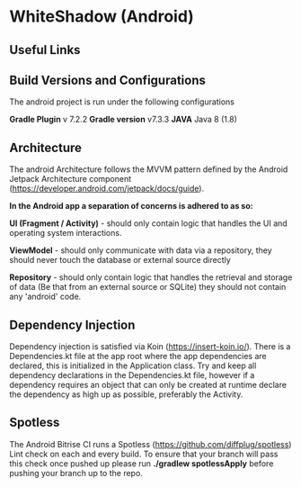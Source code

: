 # WhiteShadow (Android)

## Useful Links

## Build Versions and Configurations
The android project is run under the following configurations

**Gradle Plugin** v 7.2.2 
**Gradle version** v7.3.3
**JAVA** Java 8 (1.8)

## Architecture
The android Architecture follows the MVVM pattern defined by the Android Jetpack Architecture component (https://developer.android.com/jetpack/docs/guide).

**In the Android app a separation of concerns is adhered to as so:**

**UI (Fragment / Activity)** - should only contain logic that handles the UI and operating system interactions.

**ViewModel** - should only communicate with data via a repository, they should never touch the database or external source directly

**Repository** - should only contain logic that handles the retrieval and storage of data (Be that from an external source or SQLite) they should not contain any 'android' code.

## Dependency Injection
Dependency injection is satisfied via Koin (https://insert-koin.io/). There is a Dependencies.kt file at the app root where the app dependencies are declared, this is initialized in the Application class. Try and keep all dependency declarations in the Dependencies.kt file, however if a dependency requires an object that can only be created at runtime declare the dependency as high up as possible, preferably the Activity.

## Spotless
The Android Bitrise CI runs a Spotless (https://github.com/diffplug/spotless) Lint check on each and every build. To ensure that your branch will pass this check once pushed up please run
**./gradlew spotlessApply** before pushing your branch up to the repo.